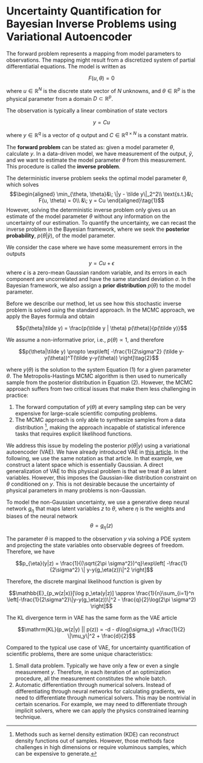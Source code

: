 # Uncertainty Quantification for Bayesian Inverse Problems using Variational Autoencoder

The forward problem represents a mapping from model parameters to observations. The mapping might result from a discretized system of partial differentiatial equations. The model is written as 

$$F(u, \theta) = 0$$ 

where $u\in \mathbb{R}^N$ is the discrete state vector of $N$ unknowns, and $\theta\in \mathbb{R}^p$  is the physical parameter from a domain $D\subset \mathbb{R}^p$. 

The observation is typically a linear combination of state vectors

$$y = Cu$$

where $y\in\mathbb{R}^q$ is a vector of $q$ output and $C\in \mathbb{R}^{q\times N}$ is a constant matrix.

The **forward problem** can be stated as: given a model parameter $\theta$, calculate $y$. In a data-driven model, we have measurement of the output, $\tilde y$, and we want to estimate the model parameter $\theta$ from this measurement. This procedure is called the **inverse problem**.

The deterministic inverse problem seeks the optimal model parameter $\theta$, which solves 
$$\begin{aligned}
\min_{\theta, \theta}&\; \|y - \tilde y\|_2^2\\
\text{s.t.}&\; F(u, \theta) = 0\\ 
&\; y = Cu
\end{aligned}\tag{1}$$
However, solving the deterministic inverse problem only gives us an estimate of the model parameter $\theta$ without any information on the uncertainty of our estimation. To quantify the uncertainty, we can recast the inverse problem in the Bayesian framework, where we seek the **posterior probability**, $p(\theta|\tilde y)$, of the model parameter.

We consider the case where we have some measurement errors in the outputs
$$y = Cu + \epsilon$$
where $\epsilon$ is a zero-mean Gaussian random variable, and its errors in each component are uncorrelated and have the same standard deviation $\sigma$. In the Bayesian framework, we also assign a **prior distribution** $p(\theta)$ to the model parameter. 

Before we describe our method, let us see how this stochastic inverse problem is solved using the standard approach. In the MCMC approach, we apply the Bayes formula and obtain 

$$p(\theta|\tilde y) = \frac{p(\tilde y | \theta) p(\theta)}{p(\tilde y)}$$

We assume a non-informative prior, i.e., $p(\theta)\propto 1$, and therefore

$$p(\theta|\tilde y) \propto \exp\left[ -\frac{1}{2\sigma^2} (\tilde y-y(\theta))^T(\tilde y-y(\theta)) \right]\tag{2}$$

where $y(\theta)$ is the solution to the system Equation (1) for a given parameter $\theta$. The Metropolis-Hastings MCMC algorithm is then used to numerically sample from the posterior distribution in Equation (2). However, the MCMC approach suffers from two critical issues that make them less challenging in practice:

1. The forward computation of $y(\theta)$ at every sampling step can be very expensive for large-scale scientific computing problems. 
2. The MCMC approach is only able to synthesize samples from a data distribution [^1], making the approach incapable of statistical inference tasks that requires explicit likelihood functions. 

[^1]: Methods such as kernel density estimation (KDE) can reconstruct density functions out of samples. However, those methods face challenges in high dimensions or require voluminous samples, which can be expensive to generate. 

We address this issue by modeling the posterior $p(\theta|y)$ using a variational autoencoder (VAE). We have already introduced VAE in [this article](./vae.md). In the following, we use the same notation as that article. In that example, we construct a latent space which is essentially Gaussian. A direct generalization of VAE to this physical problem is that we treat $\theta$ as latent variables. However, this imposes the Gaussian-like distribution constraint on $\theta$ conditioned on $y$. This is not desirable because the uncertainty of physical parameters in many problems is non-Gaussian. 

To model the non-Gaussian uncertainty, we use a generative deep neural network $g_\eta$ that maps latent variables $z$ to $\theta$, where $\eta$ is the weights and biases of the neural network
$$\theta = g_\eta(z)$$

The parameter $\theta$ is mapped to the observation $y$ via solving a PDE system and projecting the state variables onto observable degrees of freedom. Therefore, we have 

$$p_{\eta}(y|z) = \frac{1}{(\sqrt{2\pi \sigma^2})^q}\exp\left[ -\frac{1}{2\sigma^2} \| y-y(g_\eta(z))\|^2 \right]$$

Therefore, the discrete marginal likelihood function is given by 

$$\mathbb{E}_{p_w(z|x)}[\log p_\eta(y|z)] \approx \frac{1}{n}\sum_{i=1}^n \left[-\frac{1}{2\sigma^2}\|y-y(g_\eta(z))\|^2 - \frac{q}{2}\log(2\pi \sigma^2) \right]$$

The KL divergence term in VAE has the same form as the VAE article

$$\mathrm{KL}(p_w(z|y) || p(z)) = -d - d\log(\sigma_y) +\frac{1}{2} \|\mu_y\|^2 + \frac{d}{2}$$

Compared to the typical use case of VAE, for uncertainty quantification of scientific problems, there are some unique characteristics: 

1. Small data problem. Typically we have only a few or even a single measurement $y$. Therefore, in each iteration of an optimization procedure, all the measurement constitutes the whole batch. 
2. Automatic differentiation through numerical solvers. Instead of differentiating through neural networks for calculating gradients, we need to differentiate through numerical solvers. This may be nontrivial in certain scenarios. For example, we may need to differentiate through implicit solvers, where we can apply the physics constrained learning technique. 